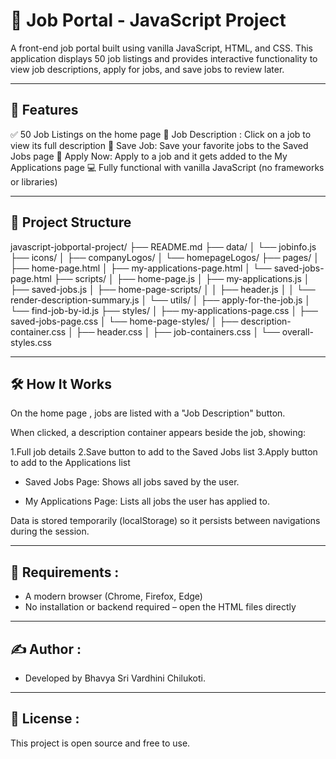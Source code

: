 # 💼 Job Portal - JavaScript Project

A front-end job portal built using vanilla JavaScript, HTML, and CSS. This application displays 50 job listings and provides interactive functionality to view job descriptions, apply for jobs, and save jobs to review later.

---------

## 🚀 Features

✅ 50 Job Listings on the home page
📄 Job Description : Click on a job to view its full description
💾 Save Job: Save your favorite jobs to the Saved Jobs page
📝 Apply Now: Apply to a job and it gets added to the My Applications page
💻 Fully functional with vanilla JavaScript (no frameworks or libraries)

---------

## 📂 Project Structure

javascript-jobportal-project/
├── README.md
├── data/
│   └── jobinfo.js
├── icons/
│   ├── companyLogos/
│   └── homepageLogos/
├── pages/
│   ├── home-page.html
│   ├── my-applications-page.html
│   └── saved-jobs-page.html
├── scripts/
│   ├── home-page.js
│   ├── my-applications.js
│   ├── saved-jobs.js
│   ├── home-page-scripts/
│   │   ├── header.js
│   │   └── render-description-summary.js
│   └── utils/
│       ├── apply-for-the-job.js
│       └── find-job-by-id.js
├── styles/
│   ├── my-applications-page.css
│   ├── saved-jobs-page.css
│   └── home-page-styles/
│       ├── description-container.css
│       ├── header.css
│       ├── job-containers.css
│       └── overall-styles.css

--------

## 🛠 How It Works

On the home page , jobs are listed with a "Job Description" button.

When clicked, a description container appears beside the job, showing:

1.Full job details
2.Save button to add to the Saved Jobs list
3.Apply button to add to the Applications list

- Saved Jobs Page: Shows all jobs saved by the user.

- My Applications Page: Lists all jobs the user has applied to.

Data is stored temporarily (localStorage) so it persists between navigations during the session.

--------

## 📌 Requirements :

- A modern browser (Chrome, Firefox, Edge)
- No installation or backend required – open the HTML files directly

--------

## ✍️ Author : 
- Developed by Bhavya Sri Vardhini Chilukoti.

--------

## 📄 License :
This project is open source and free to use.